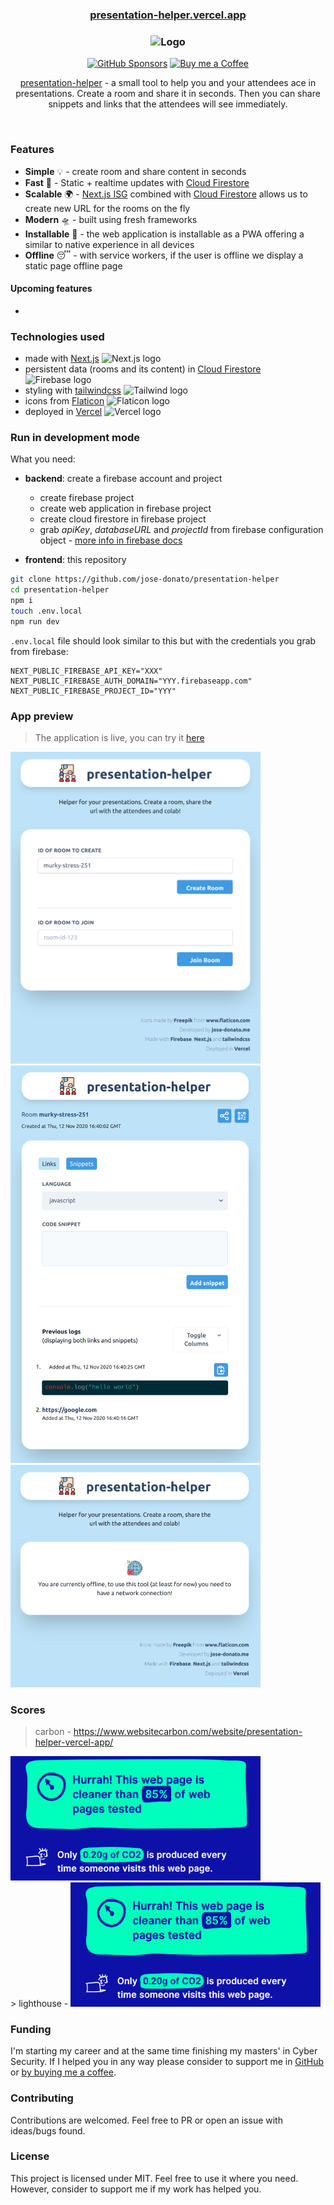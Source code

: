   <h3 align="center"><a href="https://presentation-helper.vercel.app">presentation-helper.vercel.app</a></h3>
<h3 align="center">
  <img src="https://www.flaticon.com/svg/static/icons/svg/3534/3534083.svg" alt="Logo" height="100">
</h3>

<p align="center">
  <a href="https://github.com/sponsors/jose-donato"><img
     alt="GitHub Sponsors"
     src="https://img.shields.io/badge/GitHub-sponsor-0A5DFF.svg"></a>
  <a href="https://www.buymeacoffee.com/josedonato"><img
     alt="Buy me a Coffee"
     src="https://img.shields.io/badge/Buy%20Me%20A%20Coffee-donate-FF813F.svg"></a>
</p>


<p align="center">
  <a href="https://presentation-helper.vercel.app">presentation-helper</a> - a small tool to help you and your attendees ace in presentations. Create a room and share it in seconds. Then you can share snippets and links that the attendees will see immediately.
</p>

<br />


### Features
* **Simple** 💡 - create room and share content in seconds
* **Fast** 🚀 - Static + realtime updates with [Cloud Firestore](https://firebase.google.com/docs/firestore)
* **Scalable** 🌍 - [Next.js ISG](https://nextjs.org/docs/basic-features/data-fetching#incremental-static-regeneration) combined with [Cloud Firestore](https://firebase.google.com/docs/firestore) allows us to create new URL for the rooms on the fly
* **Modern** 🛸 - built using fresh frameworks
* **Installable** 📱 - the web application is installable as a PWA offering a similar to native experience in all devices
* **Offline** 😴 - with service workers, if the user is offline we display a static page offline page

#### Upcoming features
*  

### Technologies used
* made with [Next.js](https://presentation-helper.vercel.app) <img src="https://api.iconify.design/logos-nextjs.svg" alt="Next.js logo" width="20">
* persistent data (rooms and its content) in [Cloud Firestore](https://firebase.google.com/docs/firestore) <img src="https://api.iconify.design/logos:firebase.svg" alt="Firebase logo" width="9">
* styling with [tailwindcss](https://tailwindcss.com/) <img src="https://api.iconify.design/logos:tailwindcss-icon.svg" alt="Tailwind logo" width="25">
* icons from [Flaticon](https://www.flaticon.com/) <img src="https://media.flaticon.com/dist/min/img/logo/flaticon_negative.svg" alt="Flaticon logo" width="40">
* deployed in [Vercel](http://vercel.com/) <img src="https://logovtor.com/wp-content/uploads/2020/10/vercel-inc-logo-vector.png" alt="Vercel logo" width="40">

### Run in development mode
What you need:
* **backend**: create a firebase account and project
  * create firebase project
  * create web application in firebase project
  * create cloud firestore in firebase project 
  * grab *apiKey*, *databaseURL* and *projectId* from firebase configuration object - [more info in firebase docs](https://firebase.google.com/docs/web/setup#node.js-apps)

* **frontend**: this repository
```sh
git clone https://github.com/jose-donato/presentation-helper
cd presentation-helper
npm i
touch .env.local
npm run dev
```

`.env.local` file should look similar to this but with the credentials you grab from firebase:
```
NEXT_PUBLIC_FIREBASE_API_KEY="XXX"
NEXT_PUBLIC_FIREBASE_AUTH_DOMAIN="YYY.firebaseapp.com"
NEXT_PUBLIC_FIREBASE_PROJECT_ID="YYY"
```

### App preview
> The application is live, you can try it [here](https://presentation-helper.vercel.app)

<img src="docs/images/homepage.png" width="400" alt="Homepage screen" >
<br>
<img src="docs/images/room.png" width="400" alt="Room screen" >
<br>
<img src="docs/images/offline.png" width="400" alt="Offline screen" >


### Scores
> carbon - https://www.websitecarbon.com/website/presentation-helper-vercel-app/ 

<img src="docs/images/carbon.png" width="400" alt="Carbon results">


<br>
> lighthouse - 

<img src="docs/images/carbon.png" width="400" alt="Carbon results">

### Funding
I'm starting my career and at the same time finishing my masters' in Cyber Security. If I helped you in any way please consider to support me in [GitHub](https://github.com/sponsors/jose-donato) or [by buying me a coffee](https://www.buymeacoffee.com/josedonato).


### Contributing
Contributions are welcomed. Feel free to PR or open an issue with ideas/bugs found.


### License
This project is licensed under MIT. Feel free to use it where you need. However, consider to support me if my work has helped you.
